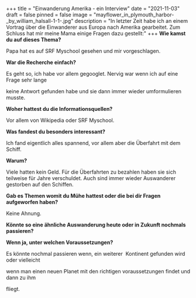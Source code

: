 +++
title = "Einwanderung Amerika - ein Interview"
date = "2021-11-03"
draft = false
pinned = false
image = "mayflower_in_plymouth_harbor-_by_william_halsall-1-1-.jpg"
description = "In letzter Zeit habe ich an einem Vortrag über die Einwanderer aus Europa nach Amerika gearbeitet. Zum Schluss hat mir meine Mama einige Fragen dazu gestellt:"
+++
**Wie kamst du auf dieses Thema?**

Papa hat es auf SRF Myschool gesehen und mir vorgeschlagen.



**War die Recherche einfach?**

Es geht so, ich habe vor allem gegooglet. Nervig war wenn ich auf eine Frage sehr lange

keine Antwort gefunden habe und sie dann immer wieder umformulieren musste.



**Woher hattest du die Informationsquellen?**

Vor allem von Wikipedia oder SRF Myschool.



**Was fandest du besonders interessant?**

Ich fand eigentlich alles spannend, vor allem aber die Überfahrt mit dem Schiff.



**Warum?**

Viele hatten kein Geld. Für die Überfahrten zu bezahlen haben sie sich teilweise für Jahre verschuldet. Auch sind immer wieder Auswanderer gestorben auf den Schiffen.



**Gab es Themen womit du Mühe hattest oder die bei dir Fragen aufgeworfen haben?**

Keine Ahnung.



**Könnte so eine ähnliche Auswanderung heute oder in Zukunft nochmals passieren?**

**Wenn ja, unter welchen Voraussetzungen?**

Es könnte nochmal passieren wenn, ein weiterer  Kontinent gefunden wird oder vielleicht

wenn man einen neuen Planet mit den richtigen voraussetzungen findet und dann zu ihm

fliegt.